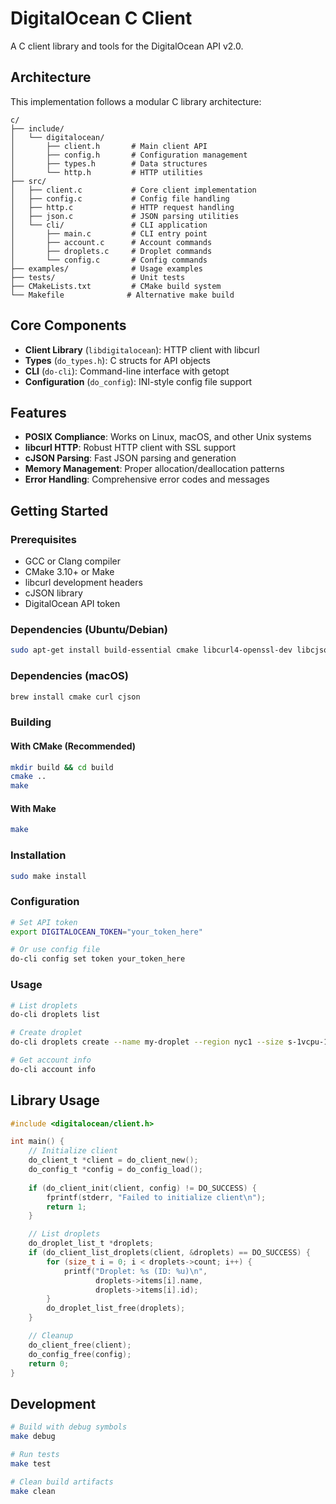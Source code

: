 # DigitalOcean C Client

A C client library and tools for the DigitalOcean API v2.0.

## Architecture

This implementation follows a modular C library architecture:

```
c/
├── include/
│   └── digitalocean/
│       ├── client.h       # Main client API
│       ├── config.h       # Configuration management
│       ├── types.h        # Data structures
│       └── http.h         # HTTP utilities
├── src/
│   ├── client.c           # Core client implementation
│   ├── config.c           # Config file handling
│   ├── http.c             # HTTP request handling
│   ├── json.c             # JSON parsing utilities
│   └── cli/               # CLI application
│       ├── main.c         # CLI entry point
│       ├── account.c      # Account commands
│       ├── droplets.c     # Droplet commands
│       └── config.c       # Config commands
├── examples/              # Usage examples
├── tests/                 # Unit tests
├── CMakeLists.txt         # CMake build system
└── Makefile              # Alternative make build
```

## Core Components

- **Client Library** (`libdigitalocean`): HTTP client with libcurl
- **Types** (`do_types.h`): C structs for API objects
- **CLI** (`do-cli`): Command-line interface with getopt
- **Configuration** (`do_config`): INI-style config file support

## Features

- **POSIX Compliance**: Works on Linux, macOS, and other Unix systems
- **libcurl HTTP**: Robust HTTP client with SSL support
- **cJSON Parsing**: Fast JSON parsing and generation
- **Memory Management**: Proper allocation/deallocation patterns
- **Error Handling**: Comprehensive error codes and messages

## Getting Started

### Prerequisites

- GCC or Clang compiler
- CMake 3.10+ or Make
- libcurl development headers
- cJSON library
- DigitalOcean API token

### Dependencies (Ubuntu/Debian)

```bash
sudo apt-get install build-essential cmake libcurl4-openssl-dev libcjson-dev
```

### Dependencies (macOS)

```bash
brew install cmake curl cjson
```

### Building

#### With CMake (Recommended)

```bash
mkdir build && cd build
cmake ..
make
```

#### With Make

```bash
make
```

### Installation

```bash
sudo make install
```

### Configuration

```bash
# Set API token
export DIGITALOCEAN_TOKEN="your_token_here"

# Or use config file
do-cli config set token your_token_here
```

### Usage

```bash
# List droplets
do-cli droplets list

# Create droplet
do-cli droplets create --name my-droplet --region nyc1 --size s-1vcpu-1gb --image ubuntu-22-04-x64

# Get account info
do-cli account info
```

## Library Usage

```c
#include <digitalocean/client.h>

int main() {
    // Initialize client
    do_client_t *client = do_client_new();
    do_config_t *config = do_config_load();
    
    if (do_client_init(client, config) != DO_SUCCESS) {
        fprintf(stderr, "Failed to initialize client\n");
        return 1;
    }

    // List droplets
    do_droplet_list_t *droplets;
    if (do_client_list_droplets(client, &droplets) == DO_SUCCESS) {
        for (size_t i = 0; i < droplets->count; i++) {
            printf("Droplet: %s (ID: %u)\n", 
                   droplets->items[i].name, 
                   droplets->items[i].id);
        }
        do_droplet_list_free(droplets);
    }

    // Cleanup
    do_client_free(client);
    do_config_free(config);
    return 0;
}
```

## Development

```bash
# Build with debug symbols
make debug

# Run tests
make test

# Clean build artifacts
make clean
```